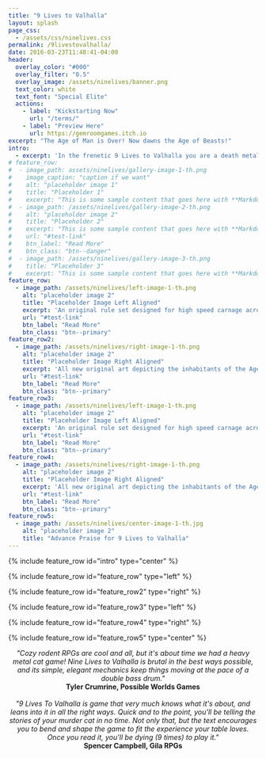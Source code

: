 ```yaml
---
title: "9 Lives to Valhalla"
layout: splash
page_css:
  - /assets/css/ninelives.css
permalink: /9livestovalhalla/
date: 2016-03-23T11:48:41-04:00
header:
  overlay_color: "#000"
  overlay_filter: "0.5"
  overlay_image: /assets/ninelives/banner.png
  text_color: white
  text_font: "Special Elite"
  actions:
    - label: "Kickstarting Now"
      url: "/terms/"
    - label: "Preview Here"
      url: https://gemroomgames.itch.io
excerpt: "The Age of Man is Over! Now dawns the Age of Beasts!"
intro:
  - excerpt: 'In the frenetic 9 Lives to Valhalla you are a death metal viking cat earning your place in the drinking halls of Valhalla by casting a wake of blood and carnage upon the blighted earth. Guided personally by DEATH, your merry band will leave a wake of ruin ending only at the hands of a truly worthy foe. Nine lives to stalk the earth! Nine times to die with sword in paw! Nine Lives to Valhalla!'
# feature_row:
#  - image_path: assets/ninelives/gallery-image-1-th.png
#    image_caption: "caption if we want"
#    alt: "placeholder image 1"
#    title: "Placeholder 1"
#    excerpt: "This is some sample content that goes here with **Markdown** formatting."
#  - image_path: /assets/ninelives/gallery-image-2-th.png
#    alt: "placeholder image 2"
#    title: "Placeholder 2"
#    excerpt: "This is some sample content that goes here with **Markdown** formatting."
#    url: "#test-link"
#    btn_label: "Read More"
#    btn_class: "btn--danger"
#  - image_path: /assets/ninelives/gallery-image-3-th.png
#    title: "Placeholder 3"
#    excerpt: "This is some sample content that goes here with **Markdown** formatting."
feature_row:
  - image_path: /assets/ninelives/left-image-1-th.png
    alt: "placeholder image 2"
    title: "Placeholder Image Left Aligned"
    excerpt: 'An original rule set designed for high speed carnage across a post-human landscape, where every roll of the dice is a life on the line - sometimes even the GM’s!'
    url: "#test-link"
    btn_label: "Read More"
    btn_class: "btn--primary"
feature_row2:
  - image_path: /assets/ninelives/right-image-1-th.png
    alt: "placeholder image 2"
    title: "Placeholder Image Right Aligned"
    excerpt: 'All new original art depicting the inhabitants of the Age of Beasts including cat vikings, mouse knights, and leash-worshipping dog sorcerers!'
    url: "#test-link"
    btn_label: "Read More"
    btn_class: "btn--primary"
feature_row3:
  - image_path: /assets/ninelives/left-image-1-th.png
    alt: "placeholder image 2"
    title: "Placeholder Image Left Aligned"
    excerpt: 'An original rule set designed for high speed carnage across a post-human landscape, where every roll of the dice is a life on the line - sometimes even the GM’s!'
    url: "#test-link"
    btn_label: "Read More"
    btn_class: "btn--primary"
feature_row4:
  - image_path: /assets/ninelives/right-image-1-th.png
    alt: "placeholder image 2"
    title: "Placeholder Image Right Aligned"
    excerpt: 'All new original art depicting the inhabitants of the Age of Beasts including cat vikings, mouse knights, and leash-worshipping dog sorcerers!'
    url: "#test-link"
    btn_label: "Read More"
    btn_class: "btn--primary"
feature_row5:
  - image_path: /assets/ninelives/center-image-1-th.jpg
    alt: "placeholder image 2"
    title: "Advance Praise for 9 Lives to Valhalla"
---
```


{% include feature_row id="intro" type="center" %}

{% include feature_row id="feature_row" type="left" %}

{% include feature_row id="feature_row2" type="right" %}

{% include feature_row id="feature_row3" type="left" %}

{% include feature_row id="feature_row4" type="right" %}

{% include feature_row id="feature_row5" type="center" %}
<center><i> "Cozy rodent RPGs are cool and all, but it's about time we had a heavy metal cat game! Nine Lives to Valhalla is brutal in the best ways possible, and its simple, elegant mechanics keep things moving at the pace of a double bass drum."</i><br>
<b>Tyler Crumrine, Possible Worlds Games</b><br>
<br>
<i> "9 Lives To Valhalla is game that very much knows what it's about, and leans into it in all the right ways. Quick and to the point, you'll be telling the stories of your murder cat in no time. Not only that, but the text encourages you to bend and shape the game to fit the experience your table loves. Once you read it, you'll be dying (9 times) to play it."</i><br>
<b>Spencer Campbell, Gila RPGs</b>
</center>
